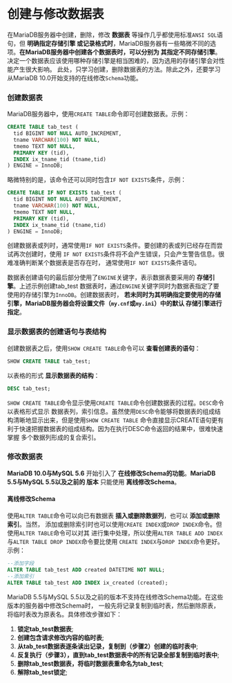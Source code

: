 创建与修改数据表
=============================================
在MariaDB服务器中创建，删除，修改 **数据表** 等操作几乎都使用标准`ANSI SQL`语句，但 **明确指定存储引擎
或记录格式时**，MariaDB服务器有一些略微不同的选项。**在MariaDB服务器中创建各个数据表时，可以分别为
其指定不同存储引擎**。决定一个数据表应该使用哪种存储引擎是相当困难的，因为选用的存储引擎会对性能产生很大影响。
此处，只学习创建，删除数据表的方法。除此之外，还要学习从MariaDB 10.0开始支持的在线修改`Schema`功能。

### 创建数据表
MariaDB服务器中，使用`CREATE TABLE`命令即可创建数据表。示例：
```sql
CREATE TABLE tab_test (
  tid BIGINT NOT NULL AUTO_INCREMENT,
  tname VARCHAR(100) NOT NULL,
  tmemo TEXT NOT NULL,
  PRIMARY KEY (tid),
  INDEX ix_tname_tid (tname,tid)
) ENGINE = InnoDB;
```
略微特别的是，该命令还可以同时包含`IF NOT EXISTS`条件，示例：
```sql
CREATE TABLE IF NOT EXISTS tab_test (
  tid BIGINT NOT NULL AUTO_INCREMENT,
  tname VARCHAR(100) NOT NULL,
  tmemo TEXT NOT NULL,
  PRIMARY KEY (tid),
  INDEX ix_tname_tid (tname,tid)
) ENGINE = InnoDB;
```
创建数据表或列时，通常使用`IF NOT EXISTS`条件。要创建的表或列已经存在而尝试再次创建时，使用
`IF NOT EXISTS`条件将不会产生错误，只会产生警告信息。很难准确判断某个数据表是否存在时，
通常使用`IF NOT EXISTS`条件语句。

数据表创建语句的最后部分使用了`ENGINE`关键字，表示数据表要采用的 **存储引擎**。上述示例创建tab_test
数据表时，通过`ENGINE`关键字同时为数据表指定了要使用的存储引擎为`InnoDB`。创建数据表时，
**若未同时为其明确指定要使用的存储引擎，MariaDB服务器会将设置文件（`my.cnf`或`my.ini`）中的默认
存储引擎进行指定**。

### 显示数据表的创建语句与表结构
创建数据表之后，使用`SHOW CREATE TABLE`命令可以 **查看创建表的语句**：
```sql
SHOW CREATE TABLE tab_test;
```
以表格的形式 **显示数据表的结构**：
```sql
DESC tab_test;
```
`SHOW CREATE TABLE`命令显示使用`CREATE TABLE`命令创建数据表的过程。`DESC`命令以表格形式显示
数据表列，索引信息。虽然使用`DESC`命令能够将数据表的组成结构清晰地显示出来，但是使用`SHOW CREATE TABLE`
命令直接显示CREATE语句更有利于快速把握数据表的组成结构。因为在执行DESC命令返回的结果中，很难快速掌握
多个数据列形成的复合索引。

### 修改数据表
**MariaDB 10.0与MySQL 5.6** 开始引入了 **在线修改Schema的功能**。**MariaDB 5.5与MySQL 5.5以及之前的
版本** 只能使用 **离线修改Schema**。
#### 离线修改Schema
使用`ALTER TABLE`命令可以向已有数据表 **插入或删除数据列**，也可以 **添加或删除索引**。当然，
添加或删除索引时也可以使用`CREATE INDEX`或`DROP INDEX`命令。但使用`ALTER TABLE`命令可以对其
进行集中处理，所以使用`ALTER TABLE ADD INDEX`与`ALTER TABLE DROP INDEX`命令要比使用
`CREATE INDEX`与`DROP INDEX`命令更好。示例：
```sql
--添加字段
ALTER TABLE tab_test ADD created DATETIME NOT NULL;
--添加索引
ALTER TABLE tab_test ADD INDEX ix_created (created);
```
MariaDB 5.5与MySQL 5.5以及之前的版本不支持在线修改Schema功能。在这些版本的服务器中修改Schema时，
一般先将记录复制到临时表，然后删除原表，将临时表改为原表名。具体修改步骤如下：
1. **锁定tab_test数据表**;
2. **创建包含请求修改内容的临时表**;
3. **从tab_test数据表逐条读出记录，复制到（步骤2）创建的临时表中**;
4. **反复执行（步骤3），直到tab_test数据表中的所有记录全部复制到临时表中**;
5. **删除tab_test数据表，将临时数据表重命名为tab_test**;
6. **解除tab_test锁定**;
